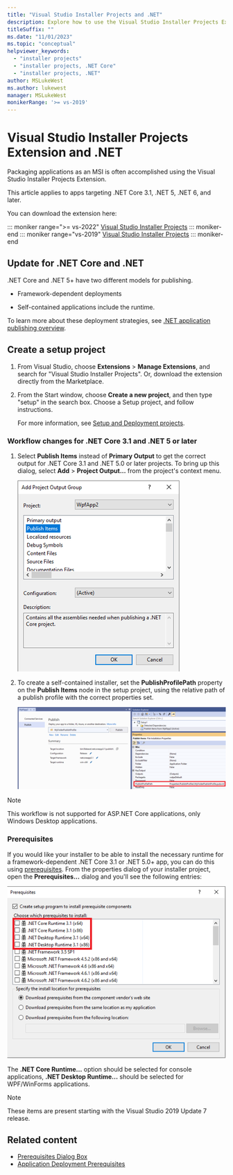 ```yaml
---
title: "Visual Studio Installer Projects and .NET"
description: Explore how to use the Visual Studio Installer Projects Extension to package .NET Core 3.1 or .NET 5 and later version applications for Microsoft Installer (MSI).
titleSuffix: ""
ms.date: "11/01/2023"
ms.topic: "conceptual"
helpviewer_keywords:
  - "installer projects"
  - "installer projects, .NET Core"
  - "installer projects, .NET"
author: MSLukeWest
ms.author: lukewest
manager: MSLukeWest
monikerRange: '>= vs-2019'
---
```

# Visual Studio Installer Projects Extension and .NET


Packaging applications as an MSI is often accomplished using the Visual Studio Installer Projects Extension.

This article applies to apps targeting .NET Core 3.1, .NET 5, .NET 6, and later.

You can download the extension here:

::: moniker range=">= vs-2022"
[Visual Studio Installer Projects](https://marketplace.visualstudio.com/items?itemName=VisualStudioClient.MicrosoftVisualStudio2022InstallerProjects)
::: moniker-end
::: moniker range="vs-2019"
[Visual Studio Installer Projects](https://marketplace.visualstudio.com/items?itemName=VisualStudioClient.MicrosoftVisualStudio2017InstallerProjects)
::: moniker-end

## Update for .NET Core and .NET

.NET Core and .NET 5+ have two different models for publishing.

- Framework-dependent deployments

- Self-contained applications include the runtime.

To learn more about these deployment strategies, see [.NET application publishing overview](/dotnet/core/deploying/).

## Create a setup project

1. From Visual Studio, choose **Extensions** > **Manage Extensions**, and search for "Visual Studio Installer Projects". Or, download the extension directly from the Marketplace.

2. From the Start window, choose **Create a new project**, and then type "setup" in the search box. Choose a Setup project, and follow instructions.

   For more information, see [Setup and Deployment projects](/previous-versions/visualstudio/visual-studio-2010/wx3b589t(v=vs.100)).

### Workflow changes for .NET Core 3.1 and .NET 5 or later

1. Select **Publish Items** instead of **Primary Output** to get the correct output for .NET Core 3.1 and .NET 5.0 or later projects.  To bring up this dialog, select **Add** > **Project Output...** from the project's context menu.

    ![The Publish Items output group in the Add Project Output Group dialog](../deployment/media/installer-projects-net-core-publish-items-output.png "Pick Publish Items")

2. To create a self-contained installer, set the **PublishProfilePath** property on the **Publish Items** node in the setup project, using the relative path of a publish profile with the correct properties set.

    ![Setting the publish profile on the Publish Items project output item](../deployment/media/installer-projects-net-core-publish-profile.png "Set Publish Profile")

>[!NOTE]
>This workflow is not supported for ASP.NET Core applications, only Windows Desktop applications.

### Prerequisites

If you would like your installer to be able to install the necessary runtime for a framework-dependent .NET Core 3.1 or .NET 5.0+ app, you can do this using [prerequisites](../deployment/application-deployment-prerequisites.md).  From the properties dialog of your installer project, open the **Prerequisites...** dialog and you'll see the following entries:

![.NET Core items in the Prerequisites dialog](../deployment/media/installer-projects-net-core-prerequisites.png ".NET Core Prerequisites")

The **.NET Core Runtime...** option should be selected for console applications, **.NET Desktop Runtime...** should be selected for WPF/WinForms applications.

>[!NOTE]
>These items are present starting with the Visual Studio 2019 Update 7 release.

## Related content

- [Prerequisites Dialog Box](../ide/reference/prerequisites-dialog-box.md)
- [Application Deployment Prerequisites](../deployment/application-deployment-prerequisites.md)
